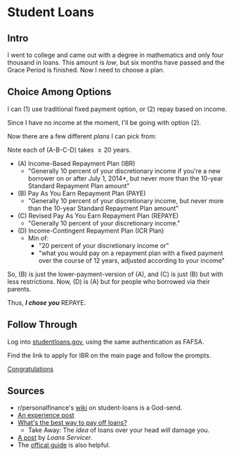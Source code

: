 # Student Loans 

## Intro 

I went to college and came out with a degree in mathematics and only four thousand in loans. This amount is *low*, but six months have passed and the Grace Period is finished. Now I need to choose a plan. 

## Choice Among Options

I can (1) use traditional fixed payment option, or (2) repay based on income. 

Since I have no income at the moment, I'll be going with option (2).

Now there are a few different *plans* I can pick from: 

Note each of (A-B-C-D) takes $\ge 20$ years. 

* (A) Income-Based Repayment Plan (IBR)
    - "Generally 10 percent of your discretionary income if you're a new borrower on or after July 1, 2014*, but never more than the 10-year Standard Repayment Plan amount"
* (B) Pay As You Earn Repayment Plan (PAYE)
    - "Generally 10 percent of your discretionary income, but never more than the 10-year Standard Repayment Plan amount"
* (C) Revised Pay As You Earn Repayment Plan (REPAYE)
    - "Generally 10 percent of your discretionary income."
* (D) Income-Contingent Repayment Plan (ICR Plan)
    - Min of: 
        + "20 percent of your discretionary income or"
        + "what you would pay on a repayment plan with a fixed payment over the course of 12 years, adjusted according to your income"

So, (B) is just the lower-payment-version of (A), and (C) is just (B) but with less restrictions. Now, (D) is (A) but for people who borrowed via their parents. 

Thus, ***I chose you*** REPAYE. 

## Follow Through

Log into [studentloans.gov](https://studentloans.gov), using the same authentication as FAFSA. 

Find the link to apply for IBR on the main page and follow the prompts. 

[Congratulations]() 

## Sources

- r/personalfinance's [wiki](https://www.reddit.com/r/personalfinance/wiki/studentloans) on student-loans is a God-send. 
- [An experience post](https://www.reddit.com/r/personalfinance/comments/5ao4d9/what_ive_learned_paying_back_student_loans/?st=jayzzt85&sh=46d8e118)
- [What's the best way to pay off loans?](https://www.reddit.com/r/Frugal/comments/3hdxgv/best_way_to_pay_off_student_loans/?st=jayzzybl&sh=4b686861)
    + Take Away: The *idea* of loans over your head *will* damage you. 
- [A post](https://www.reddit.com/r/LifeProTips/comments/4vao2a/lpt_how_to_get_your_student_loan_payments_reduced/?st=jayzzx8c&sh=58d871e4) by *Loans Servicer*.
- The [offical guide](https://studentaid.ed.gov/sa/repay-loans) is also helpful. 